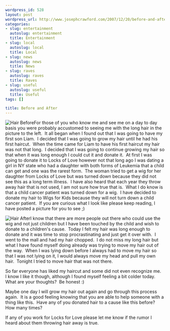 ```yaml
--- 
wordpress_id: 528
layout: post
wordpress_url: http://www.josephcrawford.com/2007/12/20/before-and-after/
categories: 
- slug: entertainment
  autoslug: entertainment
  title: Entertainment
- slug: local
  autoslug: local
  title: Local
- slug: news
  autoslug: news
  title: News
- slug: raves
  autoslug: raves
  title: Raves
- slug: useful
  autoslug: useful
  title: Useful
tags: []

title: Before and After
---
```


![Hair Before](http://www.josephcrawford.com/wp-content/uploads/2007/12/before.jpg)For those of you who know me and see me on a day to day basis you were probably accustomed to seeing me with the long hair in the picture to the left.  It all began when I found out that I was going to have my first son Liam.  I decided that I was going to grow my hair until he had his first haircut.  When the time came for Liam to have his first haircut my hair was not that long.  I decided that I was going to continue growing my hair so that when it was long enough I could cut it and donate it.  At first I was going to donate it to Locks of Love however not that long ago I was dating a girl in NY state who had a daughter with both forms of Leukemia that a child can get and one was the rarest form.  The woman tried to get a wig for her daughter from Locks of Love but was turned down because they did not see this as a long term illness.  I have also heard that each year they throw away hair that is not used, I am not sure how true that is.  What I do know is that a child cancer patient was turned down for a wig.  I have decided to donate my hair to Wigs for Kids because they will not turn down a child cancer patient.  If you are curious what I look like please keep reading, I have posted a picture for you to see ;)       
   
  
  <!--more-->  
![Hair After](http://www.josephcrawford.com/wp-content/uploads/2007/12/after.jpg)I know that there are more people out there who could use the wig and not just children but I have been touched by the child and wish to donate to a children's cause.  Today I felt my hair was long enough to donate and it was time to stop procrastinating and just get it over with.  I went to the mall and had my hair chopped.  I do not miss my long hair but what I have found myself doing already was trying to move my hair out of the way.  When I was lying down before I always had to move my hair so that I was not lying on it, I would always move my head and pull my own hair.  Tonight I tried to move hair that was not there.
  
So far everyone has liked my haircut and some did not even recognize me.  I know I like it though, although I found myself feeling a bit colder today.  What are your thoughts?  Be honest :)  
  
Maybe one day I will grow my hair out again and go through this process again.  It is a good feeling knowing that you are able to help someone with a thing like this.  Have any of you donated hair to a cause like this before?  How many times?
  
If any of you work for Locks for Love please let me know if the rumor I heard about them throwing hair away is true.
